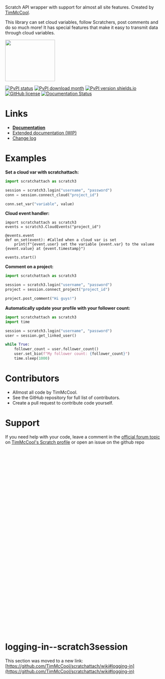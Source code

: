 Scratch API wrapper with support for almost all site features. Created by [TimMcCool](https://scratch.mit.edu/users/TimMcCool/).

This library can set cloud variables, follow Scratchers, post comments and do so much more! It has special features that make it easy to transmit data through cloud variables.

<p align="left">
  <img width="160" height="133" src="https://github.com/TimMcCool/scratchattach/blob/main/logos/logo_dark_transparent_eyes.svg">
</p>

[![PyPI status](https://img.shields.io/pypi/status/scratchattach.svg)](https://pypi.python.org/pypi/scratchattach/)
[![PyPI download month](https://img.shields.io/pypi/dm/scratchattach.svg)](https://pypi.python.org/pypi/scratchattach/)
[![PyPI version shields.io](https://img.shields.io/pypi/v/scratchattach.svg)](https://pypi.python.org/pypi/scratchattach/)
[![GitHub license](https://badgen.net/github/license/TimMcCool/scratchattach)](https://github.com/TimMcCool/scratchattach/blob/master/LICENSE)
[![Documentation Status](https://readthedocs.org/projects/scratchattach/badge/?version=latest)](https://scratchattach.readthedocs.io/en/latest/?badge=latest)

# Links

- **[Documentation](https://github.com/TimMcCool/scratchattach/wiki)**
- [Extended documentation (WIP)](https://scratchattach.readthedocs.io/en/latest/)
- [Change log](https://github.com/TimMcCool/scratchattach/blob/main/CHANGELOG.md)

# Examples
**Set a cloud var with scratchattach:**
```py
import scratchattach as scratch3

session = scratch3.login("username", "password")
conn = session.connect_cloud("project_id")

conn.set_var("variable", value)
```

**Cloud event handler:**
```
import scratchattach as scratch3
events = scratch3.CloudEvents("project_id")

@events.event
def on_set(event): #Called when a cloud var is set
    print(f"{event.user} set the variable {event.var} to the valuee {event.value} at {event.timestamp}")

events.start()
```

**Comment on a project:**
```py
import scratchattach as scratch3

session = scratch3.login("username", "password")
project = session.connect_project("project_id")

project.post_comment("Hi guys!")
```

**Automatically update your profile with your follower count:**
```py
import scratchattach as scratch3
import time

session = scratch3.login("username", "password")
user = session.get_linked_user()

while True:
    follower_count = user.follower_count()
    user.set_bio(f"My follower count: {follower_count}")
    time.sleep(1000)
```

# Contributors

- Allmost all code by TimMcCool.
- See the GitHub repository for full list of contributors.
- Create a pull request to contribute code yourself.

# Support

If you need help with your code, leave a comment in the [official forum topic](https://scratch.mit.edu/discuss/topic/603418/
) on [TimMcCool's Scratch
profile](https://scratch.mit.edu/users/TimMcCool/) or open an issue on the github repo

<br/><br/>
<br/><br/>
<br/><br/>
<br/><br/>
<br/><br/>
<br/><br/>
<br/><br/>
<br/><br/>
<br/><br/>
<br/><br/>
<br/><br/>
<br/><br/>
<br/><br/>
<br/><br/>
<br/><br/>
<br/><br/>
<br/><br/>

# logging-in--scratch3session

This section was moved to a new link: [https://github.com/TimMcCool/scratchattach/wiki#logging-in](https://github.com/TimMcCool/scratchattach/wiki#logging-in)



<br/><br/>
<br/><br/>
<br/><br/>
<br/><br/>
<br/><br/>
<br/><br/>
<br/><br/>
<br/><br/>
<br/><br/>
<br/><br/>
<br/><br/>
<br/><br/>
<br/><br/>
<br/><br/>
<br/><br/>
<br/><br/>
<br/><br/>
